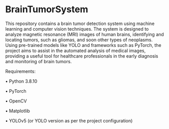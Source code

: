 # BrainTumorSystem

This repository contains a brain tumor detection system using machine learning and computer vision techniques. The system is designed to analyze magnetic resonance (MRI) images of human brains, identifying and locating tumors, such as gliomas, and soon other types of neoplasms. Using pre-trained models like YOLO and frameworks such as PyTorch, the project aims to assist in the automated analysis of medical images, providing a useful tool for healthcare professionals in the early diagnosis and monitoring of brain tumors.

Requirements:

• Python 3.8.10

• PyTorch

• OpenCV

• Matplotlib

• YOLOv5 (or YOLO version as per the project configuration)
